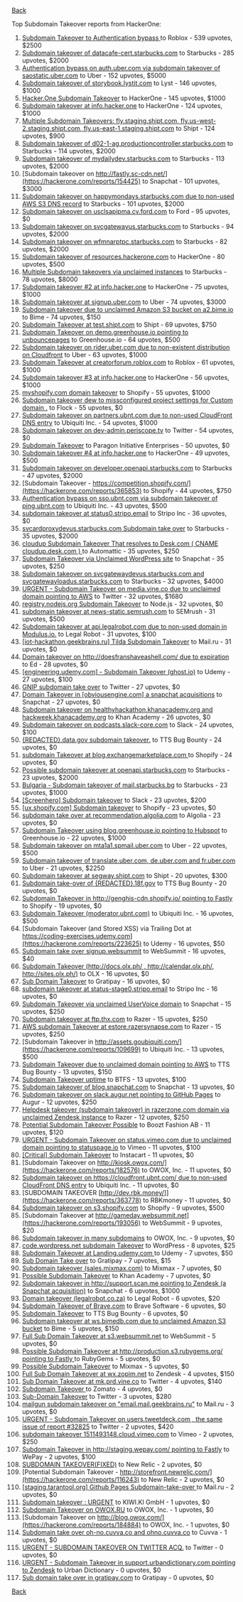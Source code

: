 [Back](../README.md)

Top Subdomain Takeover reports from HackerOne:

1. [Subdomain Takeover to Authentication bypass ](https://hackerone.com/reports/335330) to Roblox - 539 upvotes, $2500
2. [Subdomain takeover of datacafe-cert.starbucks.com](https://hackerone.com/reports/665398) to Starbucks - 285 upvotes, $2000
3. [Authentication bypass on auth.uber.com via subdomain takeover of saostatic.uber.com](https://hackerone.com/reports/219205) to Uber - 152 upvotes, $5000
4. [Subdomain takeover of storybook.lystit.com](https://hackerone.com/reports/779442) to Lyst - 146 upvotes, $1000
5. [Hacker.One Subdomain Takeover](https://hackerone.com/reports/159156) to HackerOne - 145 upvotes, $1000
6. [Subdomain takeover at info.hacker.one](https://hackerone.com/reports/202767) to HackerOne - 124 upvotes, $1000
7. [Multiple Subdomain Takeovers: fly.staging.shipt.com, fly.us-west-2.staging.shipt.com, fly.us-east-1.staging.shipt.com](https://hackerone.com/reports/576857) to Shipt - 124 upvotes, $900
8. [Subdomain takeover of d02-1-ag.productioncontroller.starbucks.com](https://hackerone.com/reports/661751) to Starbucks - 114 upvotes, $2000
9. [Subdomain takeover of mydailydev.starbucks.com](https://hackerone.com/reports/570651) to Starbucks - 113 upvotes, $2000
10. [Subdomain takeover on http://fastly.sc-cdn.net/](https://hackerone.com/reports/154425) to Snapchat - 101 upvotes, $3000
11. [Subdomain takeover on happymondays.starbucks.com due to non-used AWS S3 DNS record](https://hackerone.com/reports/186766) to Starbucks - 101 upvotes, $2000
12. [Subdomain takeover on usclsapipma.cv.ford.com](https://hackerone.com/reports/484420) to Ford - 95 upvotes, $0
13. [Subdomain takeover on svcgatewayus.starbucks.com](https://hackerone.com/reports/325336) to Starbucks - 94 upvotes, $2000
14. [Subdomain takeover on wfmnarptpc.starbucks.com](https://hackerone.com/reports/388622) to Starbucks - 82 upvotes, $2000
15. [Subdomain takeover of resources.hackerone.com](https://hackerone.com/reports/863551) to HackerOne - 80 upvotes, $500
16. [Multiple Subdomain takeovers via unclaimed instances](https://hackerone.com/reports/276269) to Starbucks - 78 upvotes, $8000
17. [Subdomain takeover #2  at info.hacker.one](https://hackerone.com/reports/209004) to HackerOne - 75 upvotes, $1000
18. [Subdomain takeover at signup.uber.com](https://hackerone.com/reports/197489) to Uber - 74 upvotes, $3000
19. [Subdomain takeover due to unclaimed Amazon S3 bucket on a2.bime.io](https://hackerone.com/reports/121461) to Bime - 74 upvotes, $150
20. [Subdomain Takeover at test.shipt.com](https://hackerone.com/reports/387760) to Shipt - 69 upvotes, $750
21. [Subdomain Takeover on demo.greenhouse.io pointing to unbouncepages](https://hackerone.com/reports/407355) to Greenhouse.io - 64 upvotes, $500
22. [Subdomain takeover on rider.uber.com due to non-existent distribution on Cloudfront](https://hackerone.com/reports/175070) to Uber - 63 upvotes, $1000
23. [Subdomain Takeover at creatorforum.roblox.com](https://hackerone.com/reports/264494) to Roblox - 61 upvotes, $1000
24. [Subdomain takeover #3 at info.hacker.one](https://hackerone.com/reports/217358) to HackerOne - 56 upvotes, $1000
25. [myshopify.com domain takeover](https://hackerone.com/reports/320355) to Shopify - 55 upvotes, $1000
26. [Subdomain takeover dew to missconfigured project settings for Custom domain .](https://hackerone.com/reports/428651) to Flock - 55 upvotes, $0
27. [Subdomain takeover on partners.ubnt.com due to non-used CloudFront DNS entry](https://hackerone.com/reports/145224) to Ubiquiti Inc. - 54 upvotes, $1000
28. [Subdomain takeover on dev-admin.periscope.tv](https://hackerone.com/reports/531890) to Twitter - 54 upvotes, $0
29. [Subdomain Takeover](https://hackerone.com/reports/180393) to Paragon Initiative Enterprises - 50 upvotes, $0
30. [Subdomain takeover #4 at info.hacker.one](https://hackerone.com/reports/220002) to HackerOne - 49 upvotes, $500
31. [Subdomain takeover on developer.openapi.starbucks.com](https://hackerone.com/reports/275714) to Starbucks - 47 upvotes, $2000
32. [Subdomain Takeover - https://competition.shopify.com/](https://hackerone.com/reports/365853) to Shopify - 44 upvotes, $750
33. [Authentication bypass on sso.ubnt.com via subdomain takeover of ping.ubnt.com](https://hackerone.com/reports/172137) to Ubiquiti Inc. - 43 upvotes, $500
34. [subdomain takeover at status0.stripo.email](https://hackerone.com/reports/737695) to Stripo Inc - 36 upvotes, $0
35. [svcardproxydevus.starbucks.com Subdomain take over](https://hackerone.com/reports/380158) to Starbucks - 35 upvotes, $2000
36. [cloudup Subdomain Takeover That resolves to Desk.com ( CNAME cloudup.desk.com ) ](https://hackerone.com/reports/201796) to Automattic - 35 upvotes, $250
37. [Subdomain Takeover via Unclaimed WordPress site](https://hackerone.com/reports/274336) to Snapchat - 35 upvotes, $250
38. [Subdomain takeover on svcgatewaydevus.starbucks.com and svcgatewayloadus.starbucks.com](https://hackerone.com/reports/383564) to Starbucks - 32 upvotes, $4000
39. [URGENT - Subdomain Takeover on media.vine.co due to unclaimed domain pointing to AWS](https://hackerone.com/reports/32825) to Twitter - 32 upvotes, $1680
40. [registry.nodejs.org Subdomain Takeover](https://hackerone.com/reports/340580) to Node.js - 32 upvotes, $0
41. [subdomain takeover at news-static.semrush.com](https://hackerone.com/reports/294201) to SEMrush - 31 upvotes, $500
42. [Subdomain takeover at api.legalrobot.com due to non-used domain in Modulus.io.](https://hackerone.com/reports/148770) to Legal Robot - 31 upvotes, $100
43. [[iot-hackathon.geekbrains.ru] Tilda Subdomain Takeover](https://hackerone.com/reports/720992) to Mail.ru - 31 upvotes, $0
44. [Domain takeover on http://doesfranshaveashell.com/ due to expiration](https://hackerone.com/reports/692068) to Ed - 28 upvotes, $0
45. [[engineering.udemy.com] - Subdomain Takeover (ghost.io)](https://hackerone.com/reports/368119) to Udemy - 27 upvotes, $100
46. [GNIP subdomain take over](https://hackerone.com/reports/189548) to Twitter - 27 upvotes, $0
47. [Domain Takeover in [obviousengine.com] a snapchat acquisitions](https://hackerone.com/reports/392785) to Snapchat - 27 upvotes, $0
48. [Subdomain takeover on healthyhackathon.khanacademy.org and hackweek.khanacademy.org](https://hackerone.com/reports/474798) to Khan Academy - 26 upvotes, $0
49. [Subdomain takeover on podcasts.slack-core.com](https://hackerone.com/reports/195350) to Slack - 24 upvotes, $100
50. [{REDACTED}.data.gov subdomain takeover.](https://hackerone.com/reports/263902) to TTS Bug Bounty - 24 upvotes, $0
51. [subdomain Takeover at blog.exchangemarketplace.com ](https://hackerone.com/reports/416474) to Shopify - 24 upvotes, $0
52. [Possible subdomain takeover at openapi.starbucks.com](https://hackerone.com/reports/241503) to Starbucks - 23 upvotes, $2000
53. [Bulgaria - Subdomain takeover of mail.starbucks.bg](https://hackerone.com/reports/736863) to Starbucks - 23 upvotes, $1000
54. [[Screenhero] Subdomain takeover](https://hackerone.com/reports/142096) to Slack - 23 upvotes, $200
55. [[ux.shopify.com] Subdomain takeover](https://hackerone.com/reports/221631) to Shopify - 23 upvotes, $0
56. [subdomain take over at recommendation.algolia.com](https://hackerone.com/reports/673273) to Algolia - 23 upvotes, $0
57. [Subdomain Takeover using blog.greenhouse.io pointing to Hubspot](https://hackerone.com/reports/38007) to Greenhouse.io - 22 upvotes, $1000
58. [Subdomain takeover on mta1a1.spmail.uber.com](https://hackerone.com/reports/707748) to Uber - 22 upvotes, $500
59. [Subdomain takeover of translate.uber.com, de.uber.com and fr.uber.com](https://hackerone.com/reports/149679) to Uber - 21 upvotes, $2250
60. [Subdomain takeover at segway.shipt.com](https://hackerone.com/reports/389783) to Shipt - 20 upvotes, $300
61. [Subdomain take-over of {REDACTED}.18f.gov](https://hackerone.com/reports/263542) to TTS Bug Bounty - 20 upvotes, $0
62. [Subdomain Takeover in http://genghis-cdn.shopify.io/ pointing to Fastly ](https://hackerone.com/reports/165309) to Shopify - 19 upvotes, $0
63. [Subdomain Takeover (moderator.ubnt.com)](https://hackerone.com/reports/181665) to Ubiquiti Inc. - 16 upvotes, $500
64. [Subdomain Takeover (and Stored XSS) via Trailing Dot at https://coding-exercises.udemy.com](https://hackerone.com/reports/223625) to Udemy - 16 upvotes, $50
65. [Subdomain take over signup.websummit](https://hackerone.com/reports/172698) to WebSummit - 16 upvotes, $40
66. [Subdomain Takeover (http://docs.olx.ph/ , http://calendar.olx.ph/, http://sites.olx.ph/)](https://hackerone.com/reports/206516) to OLX - 16 upvotes, $0
67. [Sub Domain Takeover](https://hackerone.com/reports/221133) to Gratipay - 16 upvotes, $0
68. [subdomain takeover at status-stage0.stripo.email](https://hackerone.com/reports/781614) to Stripo Inc - 16 upvotes, $0
69. [Subdomain Takeover via unclaimed UserVoice domain](https://hackerone.com/reports/269109) to Snapchat - 15 upvotes, $250
70. [Subdomain takeover at ftp.thx.com](https://hackerone.com/reports/703591) to Razer - 15 upvotes, $250
71. [AWS subdomain Takeover at estore.razersynapse.com](https://hackerone.com/reports/785179) to Razer - 15 upvotes, $250
72. [Subdomain Takeover in http://assets.goubiquiti.com/](https://hackerone.com/reports/109699) to Ubiquiti Inc. - 13 upvotes, $500
73. [Subdomain Takeover due to unclaimed domain pointing to AWS](https://hackerone.com/reports/317005) to TTS Bug Bounty - 13 upvotes, $150
74. [Subdomain Takeover uptime](https://hackerone.com/reports/824909) to BTFS - 13 upvotes, $100
75. [Subdomain takeover of blog.snapchat.com](https://hackerone.com/reports/171942) to Snapchat - 13 upvotes, $0
76. [Subdomain takeover on slack.augur.net pointing to GitHub Pages](https://hackerone.com/reports/382995) to Augur - 12 upvotes, $250
77. [Helpdesk takeover (subdomain takeover) in razerzone.com domain via unclaimed Zendesk instance](https://hackerone.com/reports/810807) to Razer - 12 upvotes, $250
78. [Potential Subdomain Takeover Possible](https://hackerone.com/reports/166826) to Boozt Fashion AB - 11 upvotes, $120
79. [URGENT - Subdomain Takeover on status.vimeo.com due to unclaimed domain pointing to statuspage.io](https://hackerone.com/reports/49663) to Vimeo - 11 upvotes, $100
80. [[Critical] Subdomain Takeover](https://hackerone.com/reports/163790) to Instacart - 11 upvotes, $0
81. [Subdomain Takeover on http://kiosk.owox.com/](https://hackerone.com/reports/182576) to OWOX, Inc. - 11 upvotes, $0
82. [Subdomain takeover on https://cloudfront.ubnt.com/ due to non-used CloudFront DNS entry](https://hackerone.com/reports/210188) to Ubiquiti Inc. - 11 upvotes, $0
83. [SUBDOMAIN TAKEOVER [http://dev.rbk.money/]](https://hackerone.com/reports/363778) to RBKmoney - 11 upvotes, $0
84. [Subdomain takeover on s3.shopify.com](https://hackerone.com/reports/207576) to Shopify - 9 upvotes, $500
85. [Subdomain Takeover at http://gameday.websummit.net](https://hackerone.com/reports/193056) to WebSummit - 9 upvotes, $20
86. [Subdomain takeover in many subdomains](https://hackerone.com/reports/205949) to OWOX, Inc. - 9 upvotes, $0
87. [code.wordpress.net subdomain Takeover](https://hackerone.com/reports/295330) to WordPress - 8 upvotes, $25
88. [Subdomain Takeover at Landing.udemy.com ](https://hackerone.com/reports/208719) to Udemy - 7 upvotes, $50
89. [Sub Domain Take over](https://hackerone.com/reports/111078) to Gratipay - 7 upvotes, $15
90. [Subdomain takeover (sales.mixmax.com)](https://hackerone.com/reports/233408) to Mixmax - 7 upvotes, $0
91. [Possible Subdomain Takeover](https://hackerone.com/reports/399165) to Khan Academy - 7 upvotes, $0
92. [Subdomain takeover in http://support.scan.me pointing to Zendesk (a Snapchat acquisition)](https://hackerone.com/reports/114134) to Snapchat - 6 upvotes, $1000
93. [Domain takeover (legalrobot.co.za)](https://hackerone.com/reports/230525) to Legal Robot - 6 upvotes, $20
94. [Subdomain Takeover of Brave.com](https://hackerone.com/reports/175397) to Brave Software - 6 upvotes, $0
95. [Subdomain Takeover](https://hackerone.com/reports/289051) to TTS Bug Bounty - 6 upvotes, $0
96. [Subdomain takeover at ws.bimedb.com due to unclaimed Amazon S3 bucket](https://hackerone.com/reports/161428) to Bime - 5 upvotes, $150
97. [Full Sub Domain Takeover at s3.websummit.net](https://hackerone.com/reports/173412) to WebSummit - 5 upvotes, $0
98. [Possible Subdomain Takeover at http://production.s3.rubygems.org/ pointing to Fastly ](https://hackerone.com/reports/178409) to RubyGems - 5 upvotes, $0
99. [Possible Subdomain Takeover](https://hackerone.com/reports/233402) to Mixmax - 5 upvotes, $0
100. [Full Sub Domain Takeover at wx.zopim.net](https://hackerone.com/reports/174395) to Zendesk - 4 upvotes, $150
101. [Sub Domain Takeover at mk.prd.vine.co](https://hackerone.com/reports/191323) to Twitter - 4 upvotes, $140
102. [Subdomain Takeover ](https://hackerone.com/reports/113869) to Zomato - 4 upvotes, $0
103. [Sub-Domain Takeover](https://hackerone.com/reports/119220) to Twitter - 3 upvotes, $280
104. [mailgun subdomain takeover on "email.mail.geekbrains.ru"](https://hackerone.com/reports/819309) to Mail.ru - 3 upvotes, $0
105. [URGENT - Subdomain Takeover on users.tweetdeck.com , the same issue  of report #32825](https://hackerone.com/reports/42236) to Twitter - 2 upvotes, $420
106. [subdomain takeover 1511493148.cloud.vimeo.com](https://hackerone.com/reports/46954) to Vimeo - 2 upvotes, $250
107. [Subdomain Takeover in http://staging.wepay.com/ pointing to Fastly](https://hackerone.com/reports/93106) to WePay - 2 upvotes, $100
108. [SUBDOMAIN TAKEOVER(FIXED)](https://hackerone.com/reports/115628) to New Relic - 2 upvotes, $0
109. [Potential Subdomain Takeover - http://storefront.newrelic.com/](https://hackerone.com/reports/116243) to New Relic - 2 upvotes, $0
110. [[staging.tarantool.org] Github Pages Subdomain-take-over ](https://hackerone.com/reports/813377) to Mail.ru - 2 upvotes, $0
111. [Subdomain takeover : URGENT](https://hackerone.com/reports/118514) to KIWI.KI GmbH - 1 upvotes, $0
112. [Subdomain Takeover on OWOX.RU](https://hackerone.com/reports/186393) to OWOX, Inc. - 1 upvotes, $0
113. [Subdomain Takeover on  http://blog.owox.com/](https://hackerone.com/reports/184884) to OWOX, Inc. - 1 upvotes, $0
114. [Subdomain take over oh-no.cuvva.co and ohno.cuvva.co](https://hackerone.com/reports/232185) to Cuvva - 1 upvotes, $0
115. [URGENT - SUBDOMAIN TAKEOVER ON TWITTER ACQ.](https://hackerone.com/reports/44578) to Twitter - 0 upvotes, $0
116. [URGENT - Subdomain Takeover in support.urbandictionary.com pointing to Zendesk](https://hackerone.com/reports/103432) to Urban Dictionary - 0 upvotes, $0
117. [Sub domain take over in gratipay.com](https://hackerone.com/reports/257331) to Gratipay - 0 upvotes, $0


[Back](../README.md)